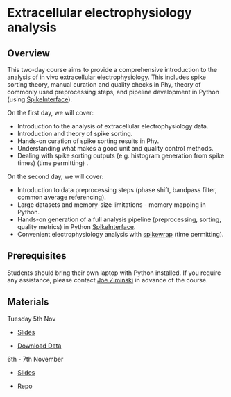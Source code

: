 # Extracellular electrophysiology analysis

## Overview

This two-day course aims to provide a comprehensive introduction to the analysis of in vivo extracellular electrophysiology. This 
includes spike sorting theory, manual curation and quality checks in Phy, theory of commonly used preprocessing steps, and pipeline development in Python (using [SpikeInterface](https://github.com/SpikeInterface/spikeinterface)).

On the first day, we will cover:
- Introduction to the analysis of extracellular electrophysiology data.
- Introduction and theory of spike sorting.
- Hands-on curation of spike sorting results in Phy.
- Understanding what makes a good unit and quality control methods.
- Dealing with spike sorting outputs (e.g. histogram generation from spike times) (time permitting) .

On the second day, we will cover:
- Introduction to data preprocessing steps (phase shift, bandpass filter, common average referencing).
- Large datasets and memory-size limitations - memory mapping in Python.
- Hands-on generation of a full analysis pipeline (preprocessing, sorting, quality metrics) in Python [SpikeInterface](https://github.com/SpikeInterface/spikeinterface).
- Convenient electrophysiology analysis with [spikewrap](https://github.com/neuroinformatics-unit/spikewrap) (time permitting).

## Prerequisites
Students should bring their own laptop with Python installed. If you require any assistance, please contact
<a href="mailto:j.ziminski@ucl.ac.uk?subject=SWC/GCNU Software Skills">Joe Ziminski</a> in advance of the course.

## Materials
Tuesday 5th Nov

* [Slides](https://docs.google.com/presentation/d/1VTX5mogZXG-9ssQRjg3d0SCZ_jgR800KfvNfVZOhkUs/edit?usp=sharing)

* [Download Data](https://www.dropbox.com/sh/h782frjxyugifle/AABANGRWOGrtUmpWkJvHON9Ya?dl=0)
 
6th - 7th November

* [Slides](https://docs.google.com/presentation/d/1_GMxwcyVmpvXq4BpUYwgDgEKsr23Ifl1oc0mRyWB25s/edit?usp=sharing)

* [Repo](https://github.com/neuroinformatics-unit/course-extracellular-ephys-analysis)
